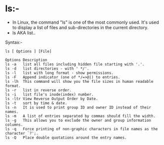 # ls:-
- In Linux, the command "ls" is one of the most commonly used. It's used to display a list of files and sub-directories in the current directory. 
- ls AKA list..

Syntax:-
```
ls [ Options ] [File]
```


```
Options	Description
ls -a	list all files including hidden file starting with '.'.
ls -d	list directories - with ' */'.
ls -l	list with long format - show permissions.
ls -F	Append indicator (one of */=>@|) to entries.
ls -lh	This command will show you the file sizes in human readable format.
ls -r	list in reverse order.
ls -i	list file's inode(index) number.
ls -ltr	View Reverse Output Order by Date.
ls -t	sort by time & date.
ls -n	It is used to print group ID and owner ID instead of their names.
ls -m	A list of entries separated by commas should fill the width.
ls -g	This allows you to exclude the owner and group information columns.
ls -q	Force printing of non-graphic characters in file names as the character `?';.
ls -Q	Place double quotations around the entry names.
```
